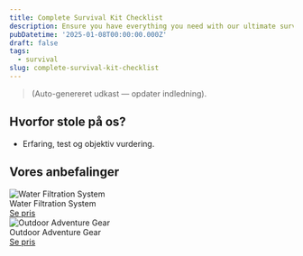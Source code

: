 ```yaml
---
title: Complete Survival Kit Checklist
description: Ensure you have everything you need with our ultimate survival kit checklist.
pubDatetime: '2025-01-08T00:00:00.000Z'
draft: false
tags:
  - survival
slug: complete-survival-kit-checklist
---
```

> (Auto-genereret udkast — opdater indledning).

## Hvorfor stole på os?
- Erfaring, test og objektiv vurdering.

## Vores anbefalinger


<!-- Auto: Affiliate-kort fra Products/SKUs -->

<div class="aff-card"><img src="abstract_36.png (https://v5.airtableusercontent.com/v3/u/44/44/1755259200000/b9Dv_VZ0qd3DABf11Y7BGQ/VYOD0uV9IvFSh12jKYfd0Xq2lbhcQ0YR4L_NQ8xrDVKahAI3bTvdkBuO5-btJqPIozhJ8Zr74h-stW0UX_4CXieS2bSBWcijY-eETKQ4ESQsOF67_Ji2xK5UuoeKtO27p2hC__iADFikCZJR0WmxsZMVQruwYG4rxNnVtMh2pBE/EJYNJjoV23EAL1Iu-dPR5mxurxLIw7aq_qDCknQJIEo)" alt="Water Filtration System" class="aff-card__img" /><div class="aff-card__meta"><div class="aff-card__title">Water Filtration System</div><a class="aff-btn" href="https://affiliate.adventureshop68b9.com/gear101?utm_source=klartilalt&utm_medium=affiliate&subid=complete-survival-kit-checklist-2025-01-08" rel="sponsored nofollow noopener" target="_blank">Se pris</a></div></div>

<div class="aff-card"><img src="abstract_40.png (https://v5.airtableusercontent.com/v3/u/44/44/1755259200000/mJ9xumbHoimNVNRSRLlYhQ/E8feCDrthISM6wgh96WCEM0ItFZXoIy9odUezYmwZMiOC--mf0jJWZfc6rYHtIS8n9FAtT7ke8IDI1vVYkJyZQSoXcAyPG-D3xZ6JWVHQt85mZsO2fWTO6BrtLqBFsrhhnbpknmXqbLlcbQppom5wiOwbbYjBSmASKLxyyQQySo/9n2l8niHpQCpUsYJ6Kjkze5lpv1TqB2kAuJ0AdJHrVI)" alt="Outdoor Adventure Gear" class="aff-card__img" /><div class="aff-card__meta"><div class="aff-card__title">Outdoor Adventure Gear</div><a class="aff-btn" href="https://affiliate.fitnesspro73c4.com/equipment202?utm_source=klartilalt&utm_medium=affiliate&subid=complete-survival-kit-checklist-2025-01-08" rel="sponsored nofollow noopener" target="_blank">Se pris</a></div></div>

